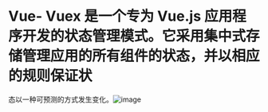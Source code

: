 # Vue-	Vuex 是一个专为 Vue.js 应用程序开发的状态管理模式。它采用集中式存储管理应用的所有组件的状态，并以相应的规则保证状
态以一种可预测的方式发生变化。![image](https://user-images.githubusercontent.com/51960981/116016179-72f1e180-a66e-11eb-801d-406512d81e13.png)
